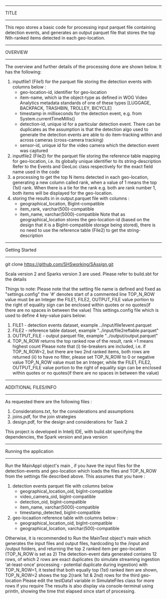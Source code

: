 _________
TITLE 
_________
This repo stores a basic code for processing input parquet file containing detection events, and generates an output parquet file that stores the top Nth-ranked items detected in each geo-location.

___________
OVERVIEW
___________
The overview and further details of the processing done are shown below.  It has the following:
1. inputfile1 (File1) for the parquet file storing the detection events with columns below : 
   - geo-location-id, identifier for geo-location 
   - item-name, which ia the object-type as defined in WOG Video Analytics metadata standards of one of these types [LUGGAGE, BACKPACK, TRASHBIN, TROLLEY, BICYCLE]
   - timestamp in milliseconds for the detection event, e.g. from System.currentTimeMillis()
   - detection-id, unique id for a particular detection event.  There can be duplicates as the assumption is that the detection algo used to generate the detection events are able to do item-tracking within and across cameras (cross-camera tracking)
   - sensor-id, unique id for the video camera which the detection event was captured
2. inputfile2 (File2) for the parquet file storing the reference table mapping for geo-location, i.e. its globally unique identifier to its string-description
Refer to the Events and GeoLoc class respectively for the exact field name used in the code
3. a processing to get the top N items detected in each geo-location, generating a new column called rank, when a value of 1 means the top (1st) rank. When there is a tie for the rank e.g. both are rank number 1, both items will be displayed for the geo-location.
4. storing the results in in output.parquet file with columns : 
   - geographical_location,  BigInt-compatible
   - item_rank,  varchar(500)-compatible
   - item_name,  varchar(5000)-compatible
Note that as geographical_location stores the geo-location-id (based on the design that it is a BigInt-compatible storage being stored), there is no need to use the reference table (File2) to get the string-description

________________
Getting Started
________________
git clone https://github.com/SHSworking/SAssign.git

Scala version 2 and Sparks version 3 are used. Please refer to build.sbt for the details

Things to note:
Please note that the setting file name is defined and fixed as "settings.config"
thw '#' denotes start of a commented line TOP_N_ROW value must be an Integer the FILE1, FILE2, OUTPUT_FILE value portion to the right of equality sign can be enclosed within quotes or no quotes(if there are no spaces in between the value)
This settings.config file which is used to define 4 key-value pairs below:
1. FILE1 - detection events dataset, example ../input/file1event.parquet
2. FILE2 - reference table dataset, example "../input/file2reftable.parquet"
3. OUTPUT_FILE - output parquet file, example "../output/output.parquet"
4. TOP_N_ROW returns the top ranked row of the result, rank =1 means highest count
Please note that 
   (i) tie-breakers are included, i.e. if TOP_N_ROW=2, but there are two 2nd ranked items, both rows are returned
   (ii) to have no filter, please set TOP_N_ROW to 0 or negative value
TOP_N_ROW value must be an Integer, while the FILE1, FILE2, OUTPUT_FILE value portion to the right of equality sign can be enclosed within quotes or no quotes(if there are no spaces in between the value)

______________________
ADDITIONAL FILES/INFO
______________________
As requested there are the following files :
1. Considerations.txt, for the considerations and assumptions 
2. joins.pdf, for the join strategies
3. design.pdf, for the design and considerations for Task 2

This project is developed in Intellj IDE, with build.sbt specifying the dependencies, 
 the Spark version and java version

________________________
Running the application
________________________
Run the MainAppl object's main , if you have the input files for the detection-events and geo-location
which loads the files and TOP_N_ROW from the settings file described above.
This assumes that you have :
1. detection events parquet file with columns below
    - geographical_location_oid,   bigInt-compatible
    - video_camera_oid,   bigInt-compatible
    - detection_oid,   bigInt-compatible
    - item_name,   varchar(5000)-compatible
    - timestamp_detected,   bigInt-compatible
3. geo-locaation reference table with columns below :
    - geographical_location_oid,   bigInt-compatible
    - geographical_location,  varchar(500)-compatible

Otherwise, it is recommended to Run the MainTest object's main 
which generates the input files and output files, hardcoding to the /input and /output folders, and returning the top 2 ranked item per geo-location (TOP_N_ROW is set as 2)
The detection-event data generated contains 12 rows, of which 2 rows are exact duplicates (to simulate streaming ingestion 'at-least-once' processing - potential duplicate during ingestion)
with TOP_N_ROW=1, it tested that both equally top (1st) ranked item are shown, TOP_N_ROW=2 shows the top 2(rank 1st & 2nd) rows for the third geo-location
Please edit the testData1 variable in SimulateFiles class for more rows if you require 
The results is also display via console-terminal using println, showing the time thst elapsed since start of processing.

